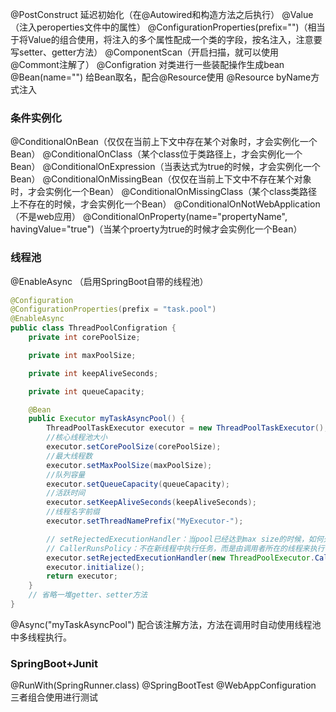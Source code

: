 @PostConstruct 延迟初始化（在@Autowired和构造方法之后执行）
@Value（注入peroperties文件中的属性）
@ConfigurationProperties(prefix="")（相当于将Value的组合使用，将注入的多个属性配成一个类的字段，按名注入，注意要写setter、getter方法）
@ComponentScan（开启扫描，就可以使用@Commont注解了）
@Configration 对类进行一些装配操作生成bean
@Bean(name="") 给Bean取名，配合@Resource使用
@Resource byName方式注入

### 条件实例化

@ConditionalOnBean（仅仅在当前上下文中存在某个对象时，才会实例化一个Bean）
@ConditionalOnClass（某个class位于类路径上，才会实例化一个Bean）
@ConditionalOnExpression（当表达式为true的时候，才会实例化一个Bean）
@ConditionalOnMissingBean（仅仅在当前上下文中不存在某个对象时，才会实例化一个Bean）
@ConditionalOnMissingClass（某个class类路径上不存在的时候，才会实例化一个Bean）
@ConditionalOnNotWebApplication（不是web应用）
@ConditionalOnProperty(name="propertyName", havingValue="true")（当某个proerty为true的时候才会实例化一个Bean）

### 线程池

@EnableAsync （启用SpringBoot自带的线程池）

```java
@Configuration
@ConfigurationProperties(prefix = "task.pool")
@EnableAsync
public class ThreadPoolConfigration {
    private int corePoolSize;

    private int maxPoolSize;

    private int keepAliveSeconds;

    private int queueCapacity;

    @Bean
    public Executor myTaskAsyncPool() {
        ThreadPoolTaskExecutor executor = new ThreadPoolTaskExecutor();
        //核心线程池大小
        executor.setCorePoolSize(corePoolSize);
        //最大线程数
        executor.setMaxPoolSize(maxPoolSize);
        //队列容量
        executor.setQueueCapacity(queueCapacity);
        //活跃时间
        executor.setKeepAliveSeconds(keepAliveSeconds);
        //线程名字前缀
        executor.setThreadNamePrefix("MyExecutor-");

        // setRejectedExecutionHandler：当pool已经达到max size的时候，如何处理新任务
        // CallerRunsPolicy：不在新线程中执行任务，而是由调用者所在的线程来执行
        executor.setRejectedExecutionHandler(new ThreadPoolExecutor.CallerRunsPolicy());
        executor.initialize();
        return executor;
    }
	// 省略一堆getter、setter方法
}
```

@Async("myTaskAsyncPool") 配合该注解方法，方法在调用时自动使用线程池中多线程执行。

### SpringBoot+Junit

@RunWith(SpringRunner.class)
@SpringBootTest
@WebAppConfiguration
三者组合使用进行测试